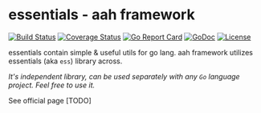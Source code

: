 # essentials - aah framework

[![Build Status](https://travis-ci.org/go-aah/essentials.svg?branch=master)](https://travis-ci.org/go-aah/essentials) [![Coverage Status](https://coveralls.io/repos/github/go-aah/essentials/badge.svg?branch=master)](https://coveralls.io/github/go-aah/essentials?branch=master) [![Go Report Card](https://goreportcard.com/badge/github.com/go-aah/essentials)](https://goreportcard.com/report/github.com/go-aah/essentials) [![GoDoc](https://godoc.org/github.com/go-aah/essentials?status.svg)](https://godoc.org/github.com/go-aah/essentials)  [![License](https://img.shields.io/badge/license-MIT-blue.svg)](LICENSE)

essentials contain simple & useful utils for go lang. aah framework utilizes essentials (aka `ess`) library across.

*It's independent library, can be used separately with any `Go` language project. Feel free to use it.*

See official page [TODO]
